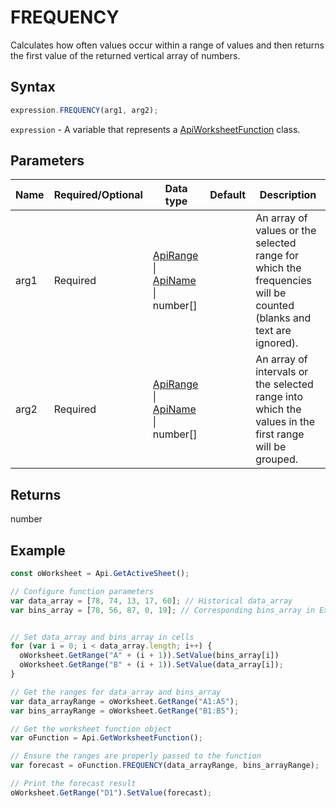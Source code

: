 # FREQUENCY

Calculates how often values occur within a range of values and then returns the first value of the returned vertical array of numbers.

## Syntax

```javascript
expression.FREQUENCY(arg1, arg2);
```

`expression` - A variable that represents a [ApiWorksheetFunction](../ApiWorksheetFunction.md) class.

## Parameters

| **Name** | **Required/Optional** | **Data type** | **Default** | **Description** |
| ------------- | ------------- | ------------- | ------------- | ------------- |
| arg1 | Required | [ApiRange](../../ApiRange/ApiRange.md) \| [ApiName](../../ApiName/ApiName.md) \| number[] |  | An array of values or the selected range for which the frequencies will be counted (blanks and text are ignored). |
| arg2 | Required | [ApiRange](../../ApiRange/ApiRange.md) \| [ApiName](../../ApiName/ApiName.md) \| number[] |  | An array of intervals or the selected range into which the values in the first range will be grouped. |

## Returns

number

## Example



```javascript editor-xlsx
const oWorksheet = Api.GetActiveSheet();

// Configure function parameters
var data_array = [78, 74, 13, 17, 60]; // Historical data_array
var bins_array = [78, 56, 87, 0, 19]; // Corresponding bins_array in Excel serial number format


// Set data_array and bins_array in cells
for (var i = 0; i < data_array.length; i++) {
  oWorksheet.GetRange("A" + (i + 1)).SetValue(bins_array[i])
  oWorksheet.GetRange("B" + (i + 1)).SetValue(data_array[i]);
}

// Get the ranges for data_array and bins_array
var data_arrayRange = oWorksheet.GetRange("A1:A5");
var bins_arrayRange = oWorksheet.GetRange("B1:B5");

// Get the worksheet function object
var oFunction = Api.GetWorksheetFunction();

// Ensure the ranges are properly passed to the function
var forecast = oFunction.FREQUENCY(data_arrayRange, bins_arrayRange);

// Print the forecast result
oWorksheet.GetRange("D1").SetValue(forecast);

```
